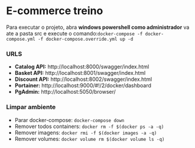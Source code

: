 # E-commerce treino
Para executar o projeto, abra **windows powershell como administrador** va ate a pasta src e execute o comando:`docker-compose -f docker-compose.yml -f docker-compose.override.yml up -d`   

### URLS
- **Catalog API:** http://localhost:8000/swagger/index.html
- **Basket API:** http://localhost:8001/swagger/index.html
- **Discount API:** http://localhost:8002/swagger/index.html
- **Portainer:** http://localhost:9000/#!/2/docker/dashboard
- **PgAdmin:** http://localhost:5050/browser/


### Limpar ambiente
- Parar docker-compose: `docker-compose down`
- Remover todos containers: `docker rm -f $(docker ps -a -q)`
- Remover imagens: `docker rmi -f $(docker images -a -q)`
- Remover volumes: `docker volume rm $(docker volume ls -q)`
